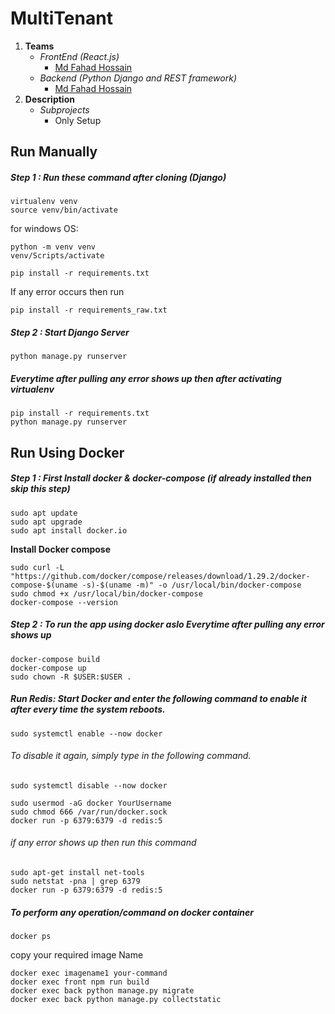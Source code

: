 # MultiTenant

1. **Teams**
   - *FrontEnd (React.js)*
     - [Md Fahad Hossain](https://www.facebook.com/fahad.cse16)
   - *Backend (Python Django and REST framework)*
     - [Md Fahad Hossain](https://www.facebook.com/fahad.cse16)
2. **Description**
   - *Subprojects*
     - Only Setup
## Run Manually

##### Step 1 : Run these command after cloning (Django)
```
virtualenv venv
source venv/bin/activate 

```
for windows OS: 
```
python -m venv venv
venv/Scripts/activate 

```
```
pip install -r requirements.txt
```
If any error occurs then run 
```
pip install -r requirements_raw.txt
```
##### Step 2 : Start Django Server 
```
python manage.py runserver
```
##### Everytime after pulling any error shows up then after activating virtualenv
```
pip install -r requirements.txt
python manage.py runserver
```

## Run Using Docker 
##### Step 1 : First Install docker & docker-compose (if already installed then skip this step)
```
sudo apt update
sudo apt upgrade
sudo apt install docker.io
```
<b> Install Docker compose </b>
```
sudo curl -L "https://github.com/docker/compose/releases/download/1.29.2/docker-compose-$(uname -s)-$(uname -m)" -o /usr/local/bin/docker-compose
sudo chmod +x /usr/local/bin/docker-compose
docker-compose --version
```

##### Step 2 : To run the app using docker aslo  Everytime after pulling any error shows up

```
docker-compose build
docker-compose up
sudo chown -R $USER:$USER .
```

##### Run Redis: Start Docker and enter the following command to enable it after every time the system reboots.
```
sudo systemctl enable --now docker
```
###### To disable it again, simply type in the following command.
```
sudo systemctl disable --now docker
```
```
sudo usermod -aG docker YourUsername
sudo chmod 666 /var/run/docker.sock
docker run -p 6379:6379 -d redis:5
```
###### if any error shows up then run this command
```
sudo apt-get install net-tools
sudo netstat -pna | grep 6379 
docker run -p 6379:6379 -d redis:5
```

##### To perform any operation/command on docker container 
```
docker ps
```
copy your required image Name
```
docker exec imagename1 your-command
docker exec front npm run build
docker exec back python manage.py migrate
docker exec back python manage.py collectstatic
```
